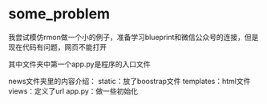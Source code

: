 # some_problem

我尝试模仿rmon做一个小的例子，准备学习blueprint和微信公众号的连接，但是现在代码有问题，网页不能打开


其中文件夹中第一个app.py是程序的入口文件

news文件夹里的内容介绍：
static：放了boostrap文件
templates：html文件
views：定义了url
app.py：做一些初始化

